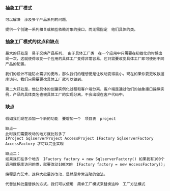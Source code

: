 #### 抽象工厂模式

    可以解决　涉及多个产品系列的问题，

    提供一个创建一系列相关或相互依赖对象的接口，而无需指定　他们具体的类。

#### 抽象工厂模式的优点和缺点

    最大的好处是　易于交换产品系列，　由于具体工厂类　在一个应用中只需要在初始化的时候出现一次，这就使得改变一个应用的具体工厂变得非常容易，它只需要改变具体工厂即可使用不同产品的配置。

    我们的设计不能防止需求的更改，那么我们的理想便是让改动变得最小，现在如果你要更改数据库访问，我们只需要更改具体工厂就可以做到。

    第二大好处是，他让具体的创建实例化过程和客户端分离，客户端是通过他们的抽象接口操纵实例，产品的具体类名也被具体工厂的实现分离，不会出现在客户代码中。


#### 缺点
    假如我们现在添加一个新的功能　要增加一个　项目表　project
    
    缺点一
    此时我们需要改动的地方就比较多了
    IProject SqlserverProject AccessProject IFactory SqlserverFactory AccessFactory 才可以完全实现

    缺点二：
    如果我们在多个地方　IFactory factory = new SqlserverFactory() 如果我有100个调用数据库访问的类，就要改动100次的　IFactory factory = new AccessFactory(); 

    编程是门艺术，这样大批量的改动，显然是非常丑陋的做法。

    代替这种批量替换的方式，我们可以使用　简单工厂模式来替换这种　工厂方法模式　

